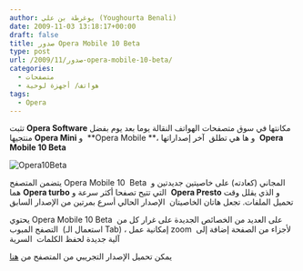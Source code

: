 ```yaml
---
author: يوغرطة بن علي (Youghourta Benali)
date: 2009-11-03 13:18:17+00:00
draft: false
title: صدور Opera Mobile 10 Beta
type: post
url: /2009/11/صدور-opera-mobile-10-beta/
categories:
  - متصفحات
  - هواتف/ أجهزة لوحية
tags:
  - Opera
---
```


تثبت **Opera Software** مكانتها في سوق متصفحات الهواتف النقالة يوما بعد يوم بفضل منتجيها **Opera Mini** و  **Opera Mobile **، و ها هي تطلق  آخر إصداراتها  **Opera Mobile 10 Beta**

![Opera10Beta](https://www.it-scoop.com/wp-content/uploads/2009/11/Opera10Beta.jpg)

يتضمن المتصفح Opera Mobile 10  Beta  المجاني (كعادته) على خاصيتين جديدتين و هما **Opera turbo** التي تتيح تصفحا أكثر سرعة و  **Opera Presto** و الذي يقلل وقت تحميل الملفات. تجعل هاتان الخاصيتان  الإصدار الحالي أسرع بمرتين من الإصدار السابق

يحتوي Opera Mobile 10 Beta  على العديد من الخصائص الجديدة على غرار كل من التصفح المبوب  (استعمال الـ Tab) ، إمكانية عمل zoom  لأجزاء من الصفحة إضافة إلى  آلية جديدة لحفظ الكلمات  السرية

يمكن تحميل الإصدار التجريبي من المتصفح من [هنا](http://www.opera.com/mobile/)
